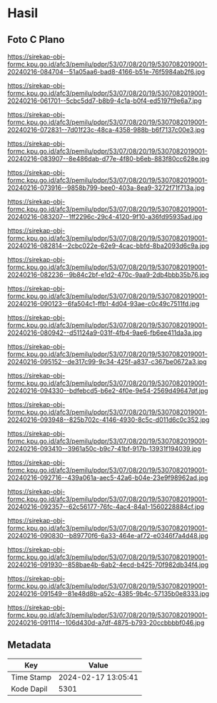 # Hasil

## Foto C Plano

https://sirekap-obj-formc.kpu.go.id/afc3/pemilu/pdpr/53/07/08/20/19/5307082019001-20240216-084704--51a05aa6-bad8-4166-b51e-76f5984ab2f6.jpg

https://sirekap-obj-formc.kpu.go.id/afc3/pemilu/pdpr/53/07/08/20/19/5307082019001-20240216-061701--5cbc5dd7-b8b9-4c1a-b0f4-ed5197f9e6a7.jpg

https://sirekap-obj-formc.kpu.go.id/afc3/pemilu/pdpr/53/07/08/20/19/5307082019001-20240216-072831--7d01f23c-48ca-4358-988b-b6f7137c00e3.jpg

https://sirekap-obj-formc.kpu.go.id/afc3/pemilu/pdpr/53/07/08/20/19/5307082019001-20240216-083907--8e486dab-d77e-4f80-b6eb-883f80cc628e.jpg

https://sirekap-obj-formc.kpu.go.id/afc3/pemilu/pdpr/53/07/08/20/19/5307082019001-20240216-073916--9858b799-bee0-403a-8ea9-3272f71f713a.jpg

https://sirekap-obj-formc.kpu.go.id/afc3/pemilu/pdpr/53/07/08/20/19/5307082019001-20240216-083207--1ff2296c-29c4-4120-9f10-a36fd95935ad.jpg

https://sirekap-obj-formc.kpu.go.id/afc3/pemilu/pdpr/53/07/08/20/19/5307082019001-20240216-082814--2cbc022e-62e9-4cac-bbfd-8ba2093d6c9a.jpg

https://sirekap-obj-formc.kpu.go.id/afc3/pemilu/pdpr/53/07/08/20/19/5307082019001-20240216-082236--9b84c2bf-e1d2-470c-9aa9-2db4bbb35b76.jpg

https://sirekap-obj-formc.kpu.go.id/afc3/pemilu/pdpr/53/07/08/20/19/5307082019001-20240216-090123--6fa504c1-ffb1-4d04-93ae-c0c49c7511fd.jpg

https://sirekap-obj-formc.kpu.go.id/afc3/pemilu/pdpr/53/07/08/20/19/5307082019001-20240216-080942--d51124a9-031f-4fb4-9ae6-fb6ee411da3a.jpg

https://sirekap-obj-formc.kpu.go.id/afc3/pemilu/pdpr/53/07/08/20/19/5307082019001-20240216-095152--de317c99-9c34-425f-a837-c367be0672a3.jpg

https://sirekap-obj-formc.kpu.go.id/afc3/pemilu/pdpr/53/07/08/20/19/5307082019001-20240216-094330--bdfebcd5-b6e2-4f0e-9e54-2569d49647df.jpg

https://sirekap-obj-formc.kpu.go.id/afc3/pemilu/pdpr/53/07/08/20/19/5307082019001-20240216-093948--825b702c-4146-4930-8c5c-d011d6c0c352.jpg

https://sirekap-obj-formc.kpu.go.id/afc3/pemilu/pdpr/53/07/08/20/19/5307082019001-20240216-093410--3961a50c-b9c7-41bf-917b-13931f194039.jpg

https://sirekap-obj-formc.kpu.go.id/afc3/pemilu/pdpr/53/07/08/20/19/5307082019001-20240216-092716--439a061a-aec5-42a6-b04e-23e9f98962ad.jpg

https://sirekap-obj-formc.kpu.go.id/afc3/pemilu/pdpr/53/07/08/20/19/5307082019001-20240216-092357--62c56177-76fc-4ac4-84a1-1560228884cf.jpg

https://sirekap-obj-formc.kpu.go.id/afc3/pemilu/pdpr/53/07/08/20/19/5307082019001-20240216-090830--b89770f6-6a33-464e-af72-e0346f7a4d48.jpg

https://sirekap-obj-formc.kpu.go.id/afc3/pemilu/pdpr/53/07/08/20/19/5307082019001-20240216-091930--858bae4b-6ab2-4ecd-b425-70f982db34f4.jpg

https://sirekap-obj-formc.kpu.go.id/afc3/pemilu/pdpr/53/07/08/20/19/5307082019001-20240216-091549--81e48d8b-a52c-4385-9b4c-57135b0e8333.jpg

https://sirekap-obj-formc.kpu.go.id/afc3/pemilu/pdpr/53/07/08/20/19/5307082019001-20240216-091114--106d430d-a7df-4875-b793-20ccbbbbf046.jpg


## Metadata

| Key        | Value               |
| ---------- | ------------------- |
| Time Stamp | 2024-02-17 13:05:41 |
| Kode Dapil | 5301                |



